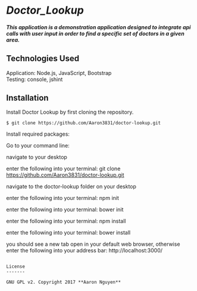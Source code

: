 # _Doctor_Lookup_

##### This application is a demonstration application designed to integrate api calls with user input in order to find a specific set of doctors in a given area.

## Technologies Used

Application: Node.js, JavaScript, Bootstrap<br>
Testing: console, jshint<br>

Installation
------------

Install Doctor Lookup by first cloning the repository.  
```
$ git clone https://github.com/Aaron3831/doctor-lookup.git
```

Install required packages:

Go to your command line:

navigate to your desktop

enter the following into your terminal: git clone https://github.com/Aaron3831/doctor-lookup.git

navigate to the doctor-lookup folder on your desktop

enter the following into your terminal: npm init

enter the following into your terminal: bower init

enter the following into your terminal: npm install

enter the following into your terminal: bower install

you should see a new tab open in your default web browser, otherwise enter the following into your address bar: http://localhost:3000/

```

License
-------

GNU GPL v2. Copyright 2017 **Aaron Nguyen**
